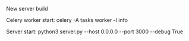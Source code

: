 New server build

Celery worker start:
celery -A tasks worker -l info

Server start:
python3 server.py --host 0.0.0.0 --port 3000 --debug True